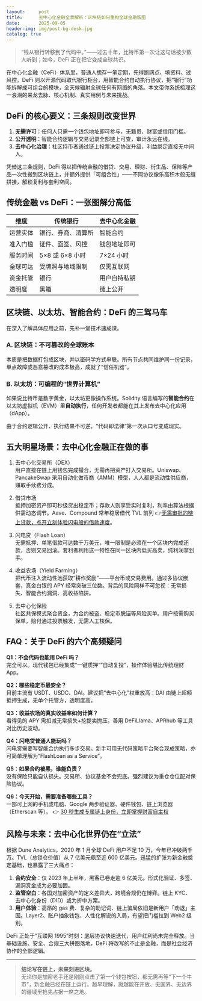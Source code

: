 ```yaml
---
layout:     post
title:      去中心化金融全景解析：区块链如何重构全球金融版图
date:       2025-09-05
header-img: img/post-bg-desk.jpg
catalog: true
---
```


> “钱从银行转移到了代码中。”——过去十年，比特币第一次让这句话被少数人听到；如今，DeFi 正在把它变成全球共识。

在中心化金融（CeFi）体系里，普通人想存一笔定期，先得跑网点、填资料、过风控。DeFi 则以开源代码取代银行柜台，用智能合约自动执行协议，把“银行”功能拆解成可组合的模块，全天候辐射全球任何有网络的角落。本文带你系统梳理这一浪潮的来龙去脉、核心机制、真实用例与未来挑战。

## DeFi 的核心要义：三条规则改变世界

1. **无需许可**：任何人只需一个钱包地址即可参与，无籍贯、财富或信用门槛。  
2. **公开透明**：智能合约逻辑与交易记录全部链上可查，审计永远在线。  
3. **去中心化治理**：社区持币者通过链上投票决定协议升级，利益绑定直接无中间人。

凭借这三条规则，DeFi 得以把传统金融的借贷、交易、理财、衍生品、保险等产品一次性搬到区块链上，并额外提供「可组合性」——不同协议像乐高积木般无缝拼接，解锁复利与套利空间。

## 传统金融 vs DeFi：一张图解分高低

| 维度 | 传统银行 | 去中心化金融 |
|---|---|---|
| 运营实体 | 银行、券商、清算所 | 智能合约 |
| 准入门槛 | 证件、面签、风控 | 钱包地址即可 |
| 服务时间 | 5×8 或 6×8 小时 | 7×24 小时 |
| 全球可达 | 受牌照与地域限制 | 仅需互联网 |
| 资金托管 | 银行 | 用户自持私钥 |
| 透明度 | 黑箱 | 链上公开 |

## 区块链、以太坊、智能合约：DeFi 的三驾马车

在深入了解具体应用之前，先补一堂技术速成课。

### A. 区块链：不可篡改的全球账本  
本质是把数据打包成区块，并以密码学方式串联。所有节点共同维护同一份记录，单点故障或恶意篡改的成本极高，成就了“信任机器”。

### B. 以太坊：可编程的“世界计算机”  
如果说比特币是数字黄金，以太坊更像操作系统。Solidity 语言编写的**智能合约**在以太坊虚拟机（EVM）里**自动执行**，任何开发者都能在其上发布去中心化应用（dApp）。

由于合约逻辑公开、执行结果不可逆，“代码即法律”第一次从口号变成现实。

## 五大明星场景：去中心化金融正在做的事

1. 去中心化交易所（DEX）  
   用户直接在链上用钱包完成撮合，无需再把资产打入交易所。Uniswap、PancakeSwap 采用自动化做市商（AMM）模型，人人都是流动性供应商，赚取手续费分成。

2. 借贷市场  
   抵押加密资产即可秒级贷出稳定币；存款人则享受实时复利，利率由算法根据供需动态调节。Aave、Compound 常年稳居借代 TVL 前列 👉[无需审批的链上贷款，点开立刻体验闪电般的借款速度](https://okxdog.com/)。

3. 闪电贷（Flash Loan）  
   无需抵押、单笔借款可达数千万美元，唯一限制是必须在一个区块内完成还款，否则交易回滚。套利者利用这一特性在同一区块内低买高卖，纯利润拿到手。

4. 收益农场（Yield Farming）  
   把代币注入流动性池获取“耕作奖励”——平台币或交易费用。通过多协议嵌套，真金白银的 APY 经常突破三位数。背后的风险同样不可忽视：无常损失、智能合约漏洞、高收益陷阱。

5. 去中心化保险  
   社区共保模式聚合资金，为合约被盗、稳定币脱锚等风险买单。用户按需购买保单，赔付通过投票触发，无需人工核保。

## FAQ：关于 DeFi 的六个高频疑问

**Q1：不会代码也能用 DeFi 吗？**  
完全可以。现代钱包已经集成“一键质押”“自动复投”，操作体验堪比传统理财 App。

**Q2：哪些稳定币最安全？**  
目前主流有 USDT、USDC、DAI。建议把“去中心化”权重放高：DAI 由链上超额抵押生成，无单个托管方，透明度高。

**Q3：收益农场的真实收益率如何计算？**  
看得见的 APY 需扣减无常损失+挖提卖抛压。善用 DeFiLlama、APRhub 等工具对比历史波动。

**Q4：闪电贷普通人能玩吗？**  
闪电贷需要写智能合约执行多步交易。新手可用无代码策略平台聚合现成策略，亦可简单理解为“FlashLoan as a Service”。

**Q5：如果合约被黑，谁能负责？**  
没有保险只能自认损失。交易所、协议基金不会兜底。强烈建议为重仓仓位配对保险协议。

**Q6：今天开始，需要准备哪些工具？**  
一部可上网的手机或电脑、Google 两步验证器、硬件钱包、链上浏览器（Etherscan 等）。 👉 [30 秒生成专属链上身份，立即掌握财富自主权](https://okxdog.com/)

## 风险与未来：去中心化世界仍在“立法”

根据 Dune Analytics，2020 年 1 月全球 DeFi 用户不足 10 万，今年已冲破两千万。TVL（总锁仓价值）从 7 亿美元飙至近 600 亿美元。迅猛的扩张为新金融奠定基础，也暴露了三大痛点：

1. **合约安全**：仅 2023 年上半年，黑客已卷走逾 6 亿美元。形式化验证、多签、漏洞赏金成为必要加固。  
2. **监管空白**：各国对加密资产的定义差异大，跨境合规仍在博弈。链上 KYC、去中心化身份（DID）或为折中方案。  
3. **用户体验**：高昂的 gas 费、复杂的助记词、链上骗局依旧是新用户「劝退」主因。Layer2、账户抽象钱包、人性化解说的入局，有望把门槛拉到 Web2 级别。

DeFi 正处于“互联网 1995”时刻：底层协议快速迭代，用户红利尚未完全释放。当基础设施、安全、合规三大拼图落地，DeFi 将改写的不止是金融，而是社会经济协作的全部逻辑。

---

> **结论写在链上，未来刻进区块。**  
> 无论你是加密老手还是刚刚点击了第一个钱包按钮，都无需再等“下一个牛市”，新金融已经在链上运行。越早理解，就越能在开放、无国界、无边界的疆域里抢先占据一席之地。